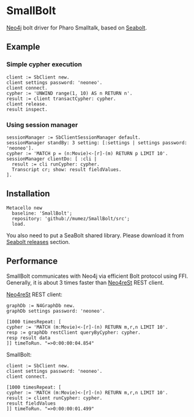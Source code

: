 # SmallBolt

[Neo4j](https://neo4j.com/) bolt driver for Pharo Smalltalk, based on [Seabolt](https://github.com/neo4j-drivers/seabolt).

## Example

### Simple cypher execution

```smalltalk
client := SbClient new.
client settings password: 'neoneo'.
client connect.
cypher := 'UNWIND range(1, 10) AS n RETURN n'.
result := client transactCypher: cypher.
client release.
result inspect.
```

### Using session manager

```smalltalk
sessionManager := SbClientSessionManager default.
sessionManager standBy: 3 setting: [:settings | settings password: 'neoneo'].
cypher := 'MATCH p = (n:Movie)<-[r]-(m) RETURN p LIMIT 10'.
sessionManager clientDo: [ :cli | 
  result := cli runCypher: cypher.
  Transcript cr; show: result fieldValues.
].
```

## Installation

```smalltalk
Metacello new
  baseline: 'SmallBolt';
  repository: 'github://mumez/SmallBolt/src';
  load.
```

You also need to put a SeaBolt shared library. Please download it from [Seabolt releases](https://github.com/neo4j-drivers/seabolt/releases) section.


## Performance

SmallBolt communicates with Neo4j via efficient Bolt protocol using FFI. Generally, it is about 3 times faster than [Neo4reSt](https://github.com/mumez/Neo4reSt) REST client.

[Neo4reSt](https://github.com/mumez/Neo4reSt) REST client:
```smalltalk
graphDb := N4GraphDb new.
graphDb settings password: 'neoneo'.

[1000 timesRepeat: [ 
cypher := 'MATCH (m:Movie)<-[r]-(n) RETURN m,r,n LIMIT 10'.
resp := graphDb restClient queryByCypher: cypher.
resp result data
]] timeToRun. "=>0:00:00:04.854"
```

SmallBolt:
```smalltalk
client := SbClient new.
client settings password: 'neoneo'.
client connect.

[1000 timesRepeat: [  
cypher := 'MATCH (m:Movie)<-[r]-(n) RETURN m,r,n LIMIT 10'.
result := client runCypher: cypher.	
result fieldValues
]] timeToRun. "=>0:00:00:01.499"
```